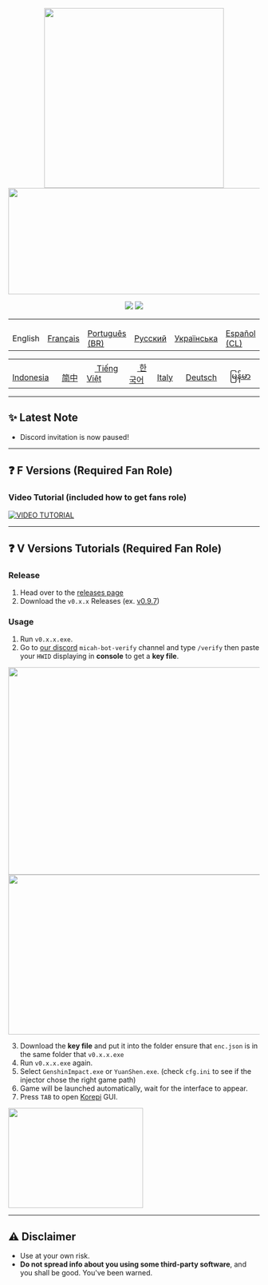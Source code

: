<p align="center">
  <a href="#"><img width="360" height="360" src="https://media.discordapp.net/attachments/1033549666769449002/1107009612210765955/matches.png"></a>
  <a href="#"><img width="650" height="213" src="https://media.discordapp.net/attachments/1126893908597669989/1147375262980382790/image.png"></a>
</p>

<p align="center">
	<a href="https://github.com/Korepi/keyauth-cpp-library/releases"><img src="https://img.shields.io/github/downloads/Korepi/keyauth-cpp-library/total.svg?style=for-the-badge&color=darkcyan"></a>
	<a href="https://github.com/Korepi/Korepi/graphs/contributors"><img src="https://img.shields.io/github/contributors/Korepi/Korepi?style=for-the-badge&color=darkcyan"></a>
</p>

<div align="center">
<table>
  <tr>
    <td valign="center"><img src="https://images.emojiterra.com/twitter/v14.0/512px/1f1fa-1f1f8.png" width="16"/> English</td>
    <td valign="center"><a href="README_fr-fr.md"><img src="https://em-content.zobj.net/thumbs/160/twitter/154/flag-for-france_1f1eb-1f1f7.png" width="16"/> Français</td>
    <td valign="center"><a href="README_pt-br.md"><img src="https://images.emojiterra.com/twitter/v14.0/512px/1f1e7-1f1f7.png" width="16"/> Português (BR)</td>
    <td valign="center"><a href="README_ru-ru.md"><img src="https://images.emojiterra.com/twitter/v14.0/512px/1f1f7-1f1fa.png" width="16"/> Русский</a></td>
    <td valign="center"><a href="README_ua-ua.md"><img src="https://images.emojiterra.com/twitter/v14.0/512px/1f1fa-1f1e6.png" width="16"/> Українська</a></td>
    <td valign="center"><a href="README_es-cl.md"><img src="https://twemoji.maxcdn.com/v/13.0.0/svg/1f1e8-1f1f1.svg" width="16"/> Español (CL)</td>
  </tr>
</table>
</div>
<div align="center">
<table>
  <tr>
    <td valign="center"><a href="README_id-id.md"><img src="https://em-content.zobj.net/thumbs/120/twitter/351/flag-indonesia_1f1ee-1f1e9.png" width="16"/> Indonesia</td>
    <td valign="center"><a href="README_zh-cn.md"><img src="https://em-content.zobj.net/thumbs/120/twitter/351/flag-china_1f1e8-1f1f3.png" width="16"/> 简中</a></td> 
    <td valign="center"><a href="README_vi-vn.md"><img src="https://em-content.zobj.net/thumbs/120/twitter/351/flag-vietnam_1f1fb-1f1f3.png" width="16"/> Tiếng Việt </a></td>
	<td valign="center"><a href="README_ko-kr.md"><img src="https://em-content.zobj.net/source/twitter/53/flag-for-south-korea_1f1f0-1f1f7.png" width="16"/> 한국어</td>
    <td valign="center"><a href="README_it-it.md"><img src="https://images.emojiterra.com/twitter/v14.0/512px/1f1ee-1f1f9.png" width="16"/> Italy</a></td>
    <td valign="center"><a href="README_de-de.md"><img src="https://images.emojiterra.com/twitter/v14.0/512px/1f1e9-1f1ea.png" width="16"/> Deutsch</a></td>
    <td valign="center"><a href="README_my-mm.md"><img src="https://images.emojiterra.com/twitter/v14.0/512px/1f1f2-1f1f2.png" width="16"/> မြန်မာ</a></td>
  </tr>
</table>
</div>
	    
---

## ✨ Latest Note

- Discord invitation is now paused!

---

## ❓ F Versions (Required Fan Role)

### Video Tutorial (included how to get fans role)

[![VIDEO TUTORIAL](https://srhscollaborationsuite.weebly.com/uploads/3/8/4/0/38407301/watch-deaddrop-video-button-img_1_orig.png)](https://www.youtube.com/watch?v=4gm6JzAnq4w_Edew "How to use Korepi for PUBLIC")

---

## ❓ V Versions Tutorials (Required Fan Role)

### Release

1. Head over to the [releases page](https://github.com/Cotton-Buds/calculator/releases)
2. Download the `v0.x.x` Releases (ex. [v0.9.7](https://github.com/Cotton-Buds/calculator/releases/tag/v0.9.7))

### Usage

1. Run `v0.x.x.exe`.
2. Go to [our discord]() `micah-bot-verify` channel and type `/verify` then paste your `HWID` displaying in **console** to get a **key file**.

<a href="#"><img width="965" height="415" src="https://media.discordapp.net/attachments/1126893908597669989/1138425541838516294/Untitled.png"></a>
<a href="#"><img width="1324" height="320" src="https://media.discordapp.net/attachments/1126893908597669989/1138426358217842858/Untitled.png"></a>

3. Download the **key file** and put it into the folder ensure that `enc.json` is in the same folder that `v0.x.x.exe`
4. Run `v0.x.x.exe` again.
5. Select `GenshinImpact.exe` or `YuanShen.exe`. (check `cfg.ini` to see if the injector chose the right game path)
6. Game will be launched automatically, wait for the interface to appear.
7. Press `TAB` to open [Korepi](https://github.com/Korepi/Korepi) GUI.

<a href="#"><img width="270" height="200" src="https://images.drivereasy.com/wp-content/uploads/2018/09/img_5ba9fcbbcb694.png"></a>

---

## ⚠ Disclaimer

- Use at your own risk.
- **Do not spread info about you using some third-party software**, and you shall be good. You've been warned.
